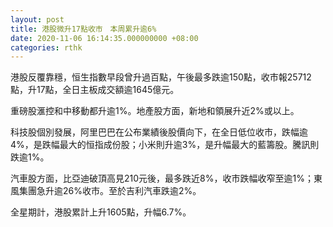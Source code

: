 ```yaml
---
layout: post
title: 港股微升17點收市　本周累升逾6%
date: 2020-11-06 16:14:35.000000000 +08:00
categories: rthk
---
```


港股反覆靠穩，恒生指數早段曾升過百點，午後最多跌逾150點，收市報25712點，升17點，全日主板成交額逾1645億元。

重磅股滙控和中移動都升逾1%。地產股方面，新地和領展升近2%或以上。

科技股個別發展，阿里巴巴在公布業績後股價向下，在全日低位收市，跌幅逾4%，是跌幅最大的恒指成份股；小米則升逾3%，是升幅最大的藍籌股。騰訊則跌逾1%。

汽車股方面，比亞迪破頂高見210元後，最多跌近8%，收市跌幅收窄至逾1%；東風集團急升逾26%收市。至於吉利汽車跌逾2%。

全星期計，港股累計上升1605點，升幅6.7%。
